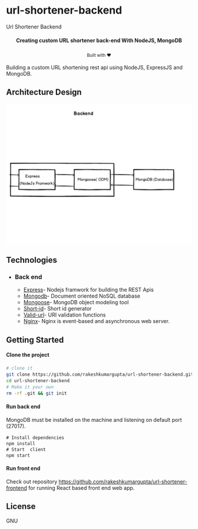 # url-shortener-backend
Url Shortener Backend

<h4 align="center">Creating custom URL shortener back-end With NodeJS, MongoDB</h4>
<div align="center">
  <sub>Built with ❤︎ </sub>
</div>

</br>
Building a custom URL shortening rest api using NodeJS, ExpressJS and MongoDB.

## Architecture Design
<img src="sketch/architecture-design.png" alt="architecture" />

## Technologies

- ### Back end

  - [Express](https://expressjs.com/)- Nodejs framwork for building the REST Apis
  - [Mongodb](http://mongodb.com/)- Document oriented NoSQL database
  - [Mongoose](https://http://mongoosejs.com)- MongoDB object modeling tool
  - [Short-id](https://github.com/dylang/shortid)- Short id generator
  - [Valid-url](https://github.com/ogt/valid-url)- URI validation functions
  - [Nginx](https://www.nginx.com)- Nginx is event-based and asynchronous web server.


## Getting Started

#### Clone the project

```sh
# clone it
git clone https://github.com/rakeshkumargupta/url-shortener-backend.git
cd url-shortener-backend
# Make it your own
rm -rf .git && git init
```

#### Run back end

MongoDB must be installed on the machine and listening on default port (27017).

```
# Install dependencies
npm install
# Start  client
npm start
```

#### Run front end
Check out repository https://github.com/rakeshkumargupta/url-shortener-frontend for running React based front end web app.


## License 

GNU